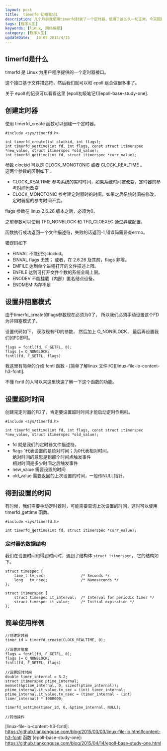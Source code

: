 ```yaml
---  
layout: post
title:  timerfd 初级笔记1
description: 几个月前我使用timerfd封装了一个定时器，使用了这么久一切正常。今天回顾一下timerfd的基础知识。
tags: [程序人生]
keywords: [linux, 网络编程]
category: [程序人生]
updateDate:   19:08 2015/4/15
---
```



## timerfd是什么

timerfd 是 Linux 为用户程序提供的一个定时器接口。  

这个接口基于文件描述符，然后我们就可以和 epoll 组合做很多事了。  

关于 epoll 的记录可以看看这里 [epoll初级笔记1][epoll-base-study-one].  


## 创建定时器

使用 timerfd_create 函数可以创建一个定时器。  

```
#include <sys/timerfd.h>

int timerfd_create(int clockid, int flags);
int timerfd_settime(int fd, int flags, const struct itimerspec *new_value, struct itimerspec *old_value);
int timerfd_gettime(int fd, struct itimerspec *curr_value);
```


参数 clockid 可以是 CLOCK_MONOTONIC 或者 CLOCK_REALTIME 。  
这两个参数的区别如下：  

* CLOCK_REALTIME 参考系统的实时时间，如果系统时间被改变，定时器的参考时间也改变  
* CLOCK_MONOTONIC 参考建定时器时的时间，如果之后系统时间被修改， 定时器里的参考时间不变。  

flags 参数在 linux 2.6.26 版本之后，必须为0。  

之前参数可以使用 TFD_NONBLOCK 和 TFD_CLOEXEC 通过异或配置。  


函数执行成功返回一个文件描述符，失败的话返回-1,错误码需要查errno。


错误码如下  


* EINVAL 不能识别clockid。
* EINVAL flags 无效； 或者，在 2.6.26 及其前，flags 非零。
* EMFILE 达到单个进程打开的文件描述上限。
* ENFILE 达到可打开文件个数的系统全局上限。
* ENODEV 不能挂载（内部）匿名结点设备。
* ENOMEM 内存不足


## 设置非阻塞模式


由于timerfd_create的flags参数现在必须为0了， 所以我们必须手动设置这个FD为非阻塞模式了。  

设置代码如下， 获取现有FD的参数， 然后加上 O_NONBLOCK， 最后再设置我们的FD即可。  

```
flags = fcntl(fd, F_GETFL, 0);
flags |= O_NONBLOCK;
fcntl(fd, F_SETFL, flags)
```
我这里有简单的介绍 fcntl 函数 - [简单了解linux 文件I/O][linux-file-io-content-h3-fcntl].  

不懂 fcntl 的人可以来这里快速了解一下这个函数的功能。  


## 设置超时时间


创建完定时器的FD了，肯定要设置超时时间才能启动定时作用啦。  


```
#include <sys/timerfd.h>

int timerfd_settime(int fd, int flags, const struct itimerspec *new_value, struct itimerspec *old_value);
```


* fd 就是我们的定时器文件描述符。    
* flags 1代表设置的是绝对时间；为0代表相对时间。  
  绝对时间的意思是到那个时间点触发事件  
  相对时间是多少时间之后触发事件  
* new_value 需要设置的时间  
* old_value 需要返回的上次设置的时间，一般传NULL指针。  


## 得到设置的时间


有时候，我们需要手动定时器时，可能需要查询上次设置的时间，这时可以使用 timerfd_gettime 函数。  


```
#include <sys/timerfd.h>

int timerfd_gettime(int fd, struct itimerspec *curr_value);
```

### 定时器的数据结构


我们在设置时间和得到时间时，遇到了结构体 `struct itimerspec`， 它的结构如下。  


```
struct timespec {
    time_t tv_sec;                /* Seconds */
    long   tv_nsec;               /* Nanoseconds */
};

struct itimerspec {
    struct timespec it_interval;  /* Interval for periodic timer */
    struct timespec it_value;     /* Initial expiration */
};
```

## 简单使用样例

```
//创建定时器
timer_id = timerfd_create(CLOCK_REALTIME, 0);

//设置非阻塞
flags = fcntl(fd, F_GETFL, 0);
flags |= O_NONBLOCK;
fcntl(fd, F_SETFL, flags)

//设置超时时间
double timer_internal = 3.2;
struct itimerspec ptime_internal;
memset(&ptime_internal, 0, sizeof(ptime_internal));
ptime_internal.it_value.tv_sec = (int) timer_internal;
ptime_internal.it_value.tv_nsec = (timer_internal - (int) timer_internal) * 1000000;

timerfd_settime(timer_id, 0, &ptime_internal, NULL);

//其他操作
```



[linux-file-io-content-h3-fcntl]: https://github.tiankonguse.com/blog/2015/03/03/linux-file-io.html#content-h3-fcntl 函数
[epoll-base-study-one]: https://github.tiankonguse.com/blog/2015/04/14/epoll-base-study-one.html
